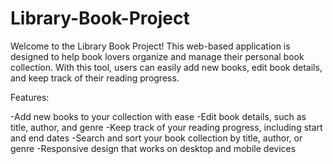 # Library-Book-Project



Welcome to the Library Book Project! This web-based application is designed to help book lovers organize and manage their personal book collection. With this tool, users can easily add new books, edit book details, and keep track of their reading progress.

Features:

-Add new books to your collection with ease
-Edit book details, such as title, author, and genre
-Keep track of your reading progress, including start and end dates
-Search and sort your book collection by title, author, or genre
-Responsive design that works on desktop and mobile devices
